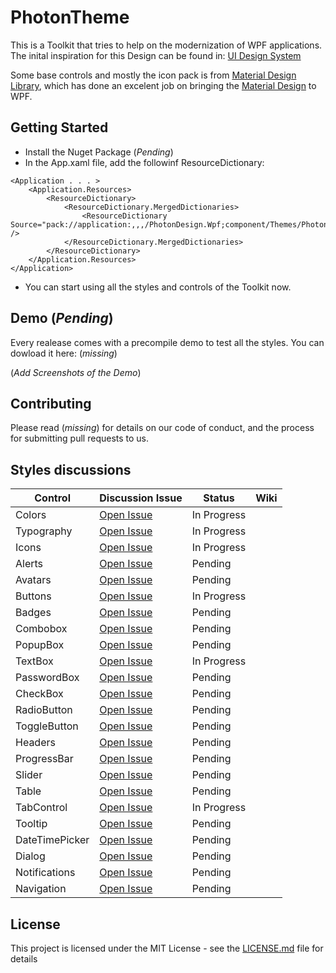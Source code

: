 # PhotonTheme
This is a Toolkit that tries to help on the modernization of WPF applications. 
The inital inspiration for this Design can be found in: [UI Design System](https://uidesignsystem.com/desktop.html)

Some base controls and mostly the icon pack is from [Material Design Library](https://github.com/MaterialDesignInXAML/MaterialDesignInXamlToolkit), which has done an excelent job on bringing the [Material Design](https://material.io/design/) to WPF.

## Getting Started


+ Install the Nuget Package (*Pending*)
+ In the App.xaml file, add the followinf ResourceDictionary:
```
<Application . . . >
    <Application.Resources>
        <ResourceDictionary>
            <ResourceDictionary.MergedDictionaries>
                <ResourceDictionary Source="pack://application:,,,/PhotonDesign.Wpf;component/Themes/PhotonDesign.Defaults.xaml" />
            </ResourceDictionary.MergedDictionaries>
        </ResourceDictionary>
    </Application.Resources>
</Application>
```
+ You can start using all the styles and controls of the Toolkit now. 

## Demo (*Pending*)
Every realease comes with a precompile demo to test all the styles. You can dowload it here: (*missing*)

(*Add Screenshots of the Demo*)

## Contributing

Please read (*missing*) for details on our code of conduct, and the process for submitting pull requests to us.

## Styles discussions

| Control| Discussion Issue | Status | Wiki
| --- | --- | --- | ---
| Colors | [Open Issue](https://github.com/AlbertAlonso/PhotonDesignTheme/issues/1) | In Progress | 
| Typography | [Open Issue](https://github.com/AlbertAlonso/PhotonDesignTheme/issues/2) | In Progress |
| Icons | [Open Issue](https://github.com/AlbertAlonso/PhotonDesignTheme/issues/3) | In Progress |
| Alerts | [Open Issue](https://github.com/AlbertAlonso/PhotonDesignTheme/issues/4) | Pending |
| Avatars | [Open Issue](https://github.com/AlbertAlonso/PhotonDesignTheme/issues/5) | Pending |
| Buttons | [Open Issue](https://github.com/AlbertAlonso/PhotonDesignTheme/issues/6) | In Progress |
| Badges | [Open Issue](https://github.com/AlbertAlonso/PhotonDesignTheme/issues/7) | Pending |
| Combobox | [Open Issue](https://github.com/AlbertAlonso/PhotonDesignTheme/issues/8) | Pending |
| PopupBox | [Open Issue](https://github.com/AlbertAlonso/PhotonDesignTheme/issues/8) | Pending |
| TextBox |[Open Issue](https://github.com/AlbertAlonso/PhotonDesignTheme/issues/9) | In Progress |
| PasswordBox | [Open Issue](https://github.com/AlbertAlonso/PhotonDesignTheme/issues/9) | Pending |
| CheckBox | [Open Issue](https://github.com/AlbertAlonso/PhotonDesignTheme/issues/9) | Pending |
| RadioButton | [Open Issue](https://github.com/AlbertAlonso/PhotonDesignTheme/issues/9) | Pending |
| ToggleButton | [Open Issue](https://github.com/AlbertAlonso/PhotonDesignTheme/issues/9) | Pending |
| Headers | [Open Issue](https://github.com/AlbertAlonso/PhotonDesignTheme/issues/10) | Pending |
| ProgressBar | [Open Issue](https://github.com/AlbertAlonso/PhotonDesignTheme/issues/11) | Pending |
| Slider | [Open Issue](https://github.com/AlbertAlonso/PhotonDesignTheme/issues/12) | Pending |
| Table | [Open Issue](https://github.com/AlbertAlonso/PhotonDesignTheme/issues/13) | Pending |
| TabControl | [Open Issue](https://github.com/AlbertAlonso/PhotonDesignTheme/issues/14) | In Progress |
| Tooltip | [Open Issue](https://github.com/AlbertAlonso/PhotonDesignTheme/issues/15) | Pending |
| DateTimePicker | [Open Issue](https://github.com/AlbertAlonso/PhotonDesignTheme/issues/16) | Pending |
| Dialog | [Open Issue](https://github.com/AlbertAlonso/PhotonDesignTheme/issues/17) | Pending |
| Notifications | [Open Issue](https://github.com/AlbertAlonso/PhotonDesignTheme/issues/18) | Pending |
| Navigation | [Open Issue](https://github.com/AlbertAlonso/PhotonDesignTheme/issues/19) | Pending |

## License

This project is licensed under the MIT License - see the [LICENSE.md](LICENSE.md) file for details
